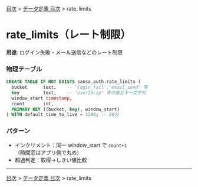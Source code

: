 [目次](../目次.md) > [データ定義 目次](目次.md) > rate_limits
# rate_limits（レート制限）

**用途**: ログイン失敗・メール送信などのレート制限

### 物理テーブル
```sql
CREATE TABLE IF NOT EXISTS sansa_auth.rate_limits (
  bucket      text,    -- 'login_fail','email_send' 等
  key         text,    -- 'userId:ip' 等の複合キー文字列
  window_start timestamp,
  count       int,
  PRIMARY KEY ((bucket, key), window_start)
) WITH default_time_to_live = 1200; -- 20分
```
### パターン
- インクリメント：同一 window_start で `count+1`（時間窓はアプリ側で丸め）
- 超過判定：取得→しきい値比較

---
[目次](../目次.md) > [データ定義 目次](目次.md) > rate_limits